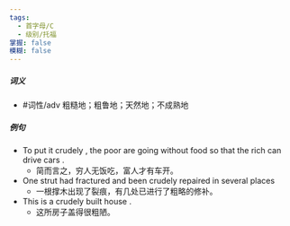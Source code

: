 ```yaml
---
tags:
  - 首字母/C
  - 级别/托福
掌握: false
模糊: false
---
```

##### 词义
- #词性/adv  粗糙地；粗鲁地；天然地；不成熟地
##### 例句
- To put it crudely , the poor are going without food so that the rich can drive cars .
	- 简而言之，穷人无饭吃，富人才有车开。
- One strut had fractured and been crudely repaired in several places
	- 一根撑木出现了裂痕，有几处已进行了粗略的修补。
- This is a crudely built house .
	- 这所房子盖得很粗陋。
